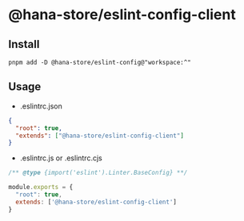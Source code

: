 # @hana-store/eslint-config-client
## Install
```
pnpm add -D @hana-store/eslint-config@"workspace:^"
```
## Usage
- .eslintrc.json
```json
{
  "root": true,
  "extends": ["@hana-store/eslint-config-client"]
}
```
- .eslintrc.js or .eslintrc.cjs
```js
/** @type {import('eslint').Linter.BaseConfig} **/

module.exports = {
  "root": true,
  extends: ['@hana-store/eslint-config-client']
}
```